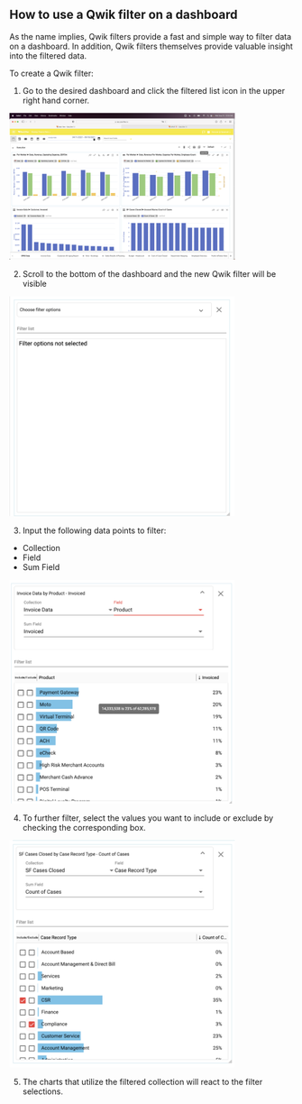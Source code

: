 ## How to use a Qwik filter on a dashboard

As the name implies, Qwik filters provide a fast and simple way to filter data on a dashboard. In addition, Qwik filters themselves provide valuable insight into the filtered data.

To create a Qwik filter:

1.	Go to the desired dashboard and click the filtered list icon in the upper right hand corner.

<img src="../assets/qwik_filter_1.png"  style="width:400px" class="border"></img>

2.  Scroll to the bottom of the dashboard and the new Qwik filter will be visible 



<img src="../assets/qwik_filter_2.png"  style="width:400px" class="border"></img>


3.  Input the following data points to filter:
* Collection
* Field
* Sum Field 

<img src="../assets/qwik_filter_3.png"  style="width:400px" class="border"></img>

4.  To further filter, select the values you want to include or exclude by checking the corresponding box.

<img src="../assets/qwik_filter_4.png"  style="width:400px" class="border"></img>

5.  The charts that utilize the filtered collection will react to the filter selections.


